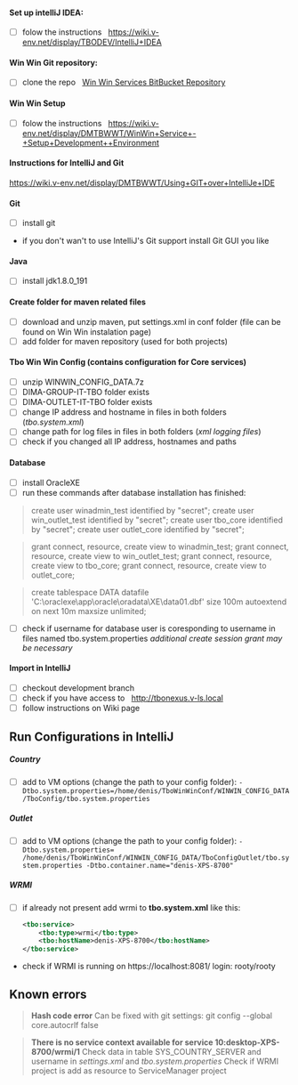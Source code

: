 #### Set up intelliJ IDEA:
- [ ] folow the instructions &nbsp; https://wiki.v-env.net/display/TBODEV/IntelliJ+IDEA
#### Win Win Git repository:
- [ ] clone the repo &nbsp; [Win Win Services BitBucket Repository](https://bitbucket.v-env.net/scm/tbo/winwin-services.git)

#### Win Win Setup
- [ ] folow the instructions &nbsp; https://wiki.v-env.net/display/DMTBWWT/WinWin+Service+-+Setup+Development++Environment
#### Instructions for IntelliJ and Git
https://wiki.v-env.net/display/DMTBWWT/Using+GIT+over+IntelliJe+IDE

#### Git
- [ ] install git
- if you don't wan't to use IntelliJ's Git support install Git GUI you like

#### Java
- [ ] install  jdk1.8.0_191

#### Create folder for maven related files 
- [ ] download and unzip maven, put settings.xml in conf folder (file can be found on Win Win instalation page)
- [ ] add folder for maven repository (used for both projects)

#### Tbo Win Win Config (contains configuration for Core services)
- [ ] unzip WINWIN_CONFIG_DATA.7z 
- [ ] DIMA-GROUP-IT-TBO folder exists
- [ ] DIMA-OUTLET-IT-TBO folder exists
- [ ] change IP address and hostname in files in both folders (_tbo.system.xml_)
- [ ] change path for log files in files in both folders (_xml logging files_)
- [ ] check if you changed all IP address, hostnames and paths

#### Database
- [ ] install OracleXE 
- [ ] run these commands after database installation has finished:
> create user winadmin_test identified by "secret";
  create user win_outlet_test identified by "secret";
  create user tbo_core identified by "secret";
  create user outlet_core identified by "secret";

> grant connect, resource, create view to winadmin_test;
  grant connect, resource, create view to win_outlet_test;
  grant connect, resource, create view to tbo_core;
  grant connect, resource, create view to outlet_core;
  
> create tablespace DATA datafile 'C:\oraclexe\app\oracle\oradata\XE\data01.dbf' size 100m autoextend on next 10m maxsize      unlimited;

- [ ] check if username for database user is coresponding to username in files named tbo.system.properties
*additional _create session grant_ may be necessary*

#### Import in IntelliJ
- [ ] checkout development branch
- [ ] check if you have access to &nbsp; http://tbonexus.v-ls.local
- [ ] follow instructions on Wiki page

## Run Configurations in IntelliJ
##### Country
- [ ] add to VM options (change the path to your config folder):
 `-Dtbo.system.properties=/home/denis/TboWinWinConf/WINWIN_CONFIG_DATA/TboConfig/tbo.system.properties`
##### Outlet
- [ ] add to VM options (change the path to your config folder):
`-Dtbo.system.properties= /home/denis/TboWinWinConf/WINWIN_CONFIG_DATA/TboConfigOutlet/tbo.system.properties -Dtbo.container.name="denis-XPS-8700"`
##### WRMI
- [ ] if already not present add wrmi to **tbo.system.xml** like this:
    ```xml 
    <tbo:service>
        <tbo:type>wrmi</tbo:type>
        <tbo:hostName>denis-XPS-8700</tbo:hostName>
    </tbo:service>
    ```
- check if WRMI is running on https://localhost:8081/ login: rooty/rooty
## Known errors

> **Hash code error** 
Can be fixed with git settings: git config --global core.autocrlf false 

> **There is no service context available for service 10:desktop-XPS-8700/wrmi/1**
Check data in table SYS_COUNTRY_SERVER and username in *settings.xml* and *tbo.system.properties*
Check if WRMI project is add as resource to ServiceManager project
